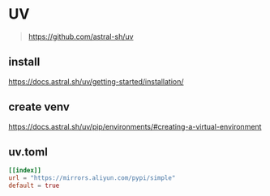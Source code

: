 # UV
>https://github.com/astral-sh/uv

## install
https://docs.astral.sh/uv/getting-started/installation/

## create venv
https://docs.astral.sh/uv/pip/environments/#creating-a-virtual-environment

## uv.toml
```toml
[[index]]
url = "https://mirrors.aliyun.com/pypi/simple"
default = true
```